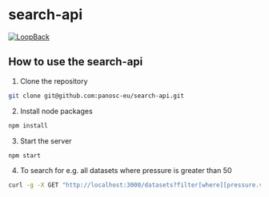 # search-api

[![LoopBack](https://github.com/strongloop/loopback-next/raw/master/docs/site/imgs/branding/Powered-by-LoopBack-Badge-(blue)-@2x.png)](http://loopback.io/)

## How to use the search-api

1. Clone the repository

```bash
git clone git@github.com:panosc-eu/search-api.git
```

2. Install node packages

```bash
npm install
```

3. Start the server

```bash
npm start
```

4. To search for e.g. all datasets where pressure is greater than 50

```bash
curl -g -X GET "http://localhost:3000/datasets?filter[where][pressure.value][gt]=50&filter[limit]=10&filter[skip]=0" -H "accept: application/json"
```

